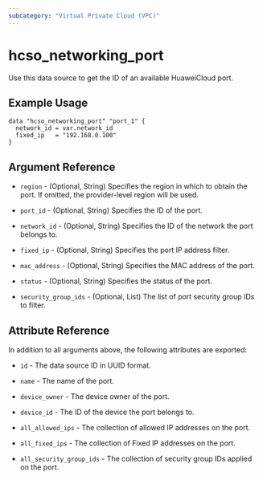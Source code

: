 ```yaml
---
subcategory: "Virtual Private Cloud (VPC)"
---
```


# hcso_networking_port

Use this data source to get the ID of an available HuaweiCloud port.

## Example Usage

```hcl
data "hcso_networking_port" "port_1" {
  network_id = var.network_id
  fixed_ip   = "192.168.0.100"
}
```

## Argument Reference

* `region` - (Optional, String) Specifies the region in which to obtain the port. If omitted, the provider-level region
  will be used.

* `port_id` - (Optional, String) Specifies the ID of the port.

* `network_id` - (Optional, String) Specifies the ID of the network the port belongs to.

* `fixed_ip` - (Optional, String) Specifies the port IP address filter.

* `mac_address` - (Optional, String) Specifies the MAC address of the port.

* `status` - (Optional, String) Specifies the status of the port.

* `security_group_ids` - (Optional, List) The list of port security group IDs to filter.

## Attribute Reference

In addition to all arguments above, the following attributes are exported:

* `id` - The data source ID in UUID format.

* `name` - The name of the port.

* `device_owner` - The device owner of the port.

* `device_id` - The ID of the device the port belongs to.

* `all_allowed_ips` - The collection of allowed IP addresses on the port.

* `all_fixed_ips` - The collection of Fixed IP addresses on the port.

* `all_security_group_ids` - The collection of security group IDs applied on the port.
